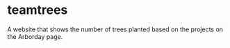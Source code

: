 # teamtrees
A website that shows the number of trees planted based on the projects on the Arborday page.
